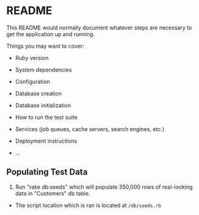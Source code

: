 # README

This README would normally document whatever steps are necessary to get the
application up and running.

Things you may want to cover:

* Ruby version

* System dependencies

* Configuration

* Database creation

* Database initialization

* How to run the test suite

* Services (job queues, cache servers, search engines, etc.)

* Deployment instructions

* ...


## Populating Test Data  
1. Run "rake db:seeds" which will populate 350,000 rows of real-looking data in "Customers" db table.  
  * The script location which is ran is located at `/db/seeds.rb`  

